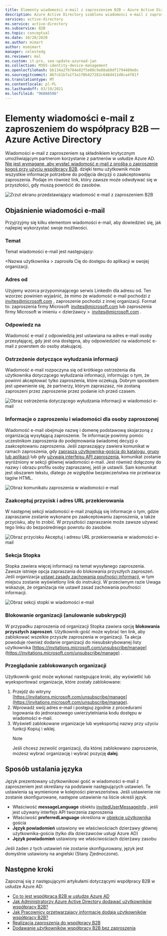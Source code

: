 ```yaml
---
title: Elementy wiadomości e-mail z zaproszeniem B2B — Azure Active Directory | Microsoft Docs
description: Azure Active Directory szablonu wiadomości e-mail z zaproszeniem do współpracy B2B
services: active-directory
ms.service: active-directory
ms.subservice: B2B
ms.topic: conceptual
ms.date: 10/20/2020
ms.author: mimart
author: msmimart
manager: celestedg
ms.reviewer: mal
ms.custom: it-pro, seo-update-azuread-jan
ms.collection: M365-identity-device-management
ms.openlocfilehash: bb134a2fb784e02f5e00c9e88ab0df1794489e0c
ms.sourcegitcommit: 867cb1b7a1f3a1f0b427282c648d411d0ca4f81f
ms.translationtype: MT
ms.contentlocale: pl-PL
ms.lasthandoff: 03/19/2021
ms.locfileid: "96860596"
---
```

# <a name="the-elements-of-the-b2b-collaboration-invitation-email---azure-active-directory"></a>Elementy wiadomości e-mail z zaproszeniem do współpracy B2B — Azure Active Directory

Wiadomości e-mail z zaproszeniem są składnikiem krytycznym umożliwiającym partnerom korzystanie z partnerów w usłudze Azure AD. [Nie jest wymagane, aby wysłać wiadomość e-mail z prośbą o zaproszenie kogoś przy użyciu współpracy B2B](add-user-without-invite.md). dzięki temu użytkownik może wszystkie informacje potrzebne do podjęcia decyzji o zaakceptowaniu zaproszenia. Podaje im również link, który zawsze może odwoływać się w przyszłości, gdy muszą powrócić do zasobów.

![Zrzut ekranu przedstawiający wiadomość e-mail z zaproszeniem B2B](media/invitation-email-elements/invitation-email.png)

## <a name="explaining-the-email"></a>Objaśnienie wiadomości e-mail

Przyjrzyjmy się kilku elementom wiadomości e-mail, aby dowiedzieć się, jak najlepiej wykorzystać swoje możliwości.

### <a name="subject"></a>Temat

Temat wiadomości e-mail jest następujący:

&lt;Nazwa użytkownika &gt; zaprosiła Cię do dostępu do aplikacji w swojej organizacji.

### <a name="from-address"></a>Adres od

Użyjemy wzorca przypominającego serwis LinkedIn dla adresu od. Ten wzorzec powinien wyjaśnić, że mimo że wiadomość e-mail pochodzi z invites@microsoft.com , zaproszenie pochodzi z innej organizacji. Format to: zaproszenia firmy Microsoft  <invites@microsoft.com> lub zaproszenia firmy Microsoft w imieniu &lt; dzierżawcy &gt;  <invites@microsoft.com> . 

### <a name="reply-to"></a>Odpowiedz na

Wiadomość e-mail z odpowiedzią jest ustawiana na adres e-mail osoby przesyłającej, gdy jest ona dostępna, aby odpowiedzieć na wiadomość e-mail z powrotem do osoby atakującej.

### <a name="phishing-warning"></a>Ostrzeżenie dotyczące wyłudzania informacji

Wiadomość e-mail rozpoczyna się od krótkiego ostrzeżenia dla użytkownika dotyczącego wyłudzania informacji, informując o tym, że powinni akceptować tylko zaproszenia, które oczekują. Dobrym sposobem jest upewnienie się, że partnerzy, którym zapraszasz, nie zostaną zaproszeni przez zaproszenie przez podanie ich przed czasem.

![Obraz ostrzeżenia dotyczącego wyłudzania informacji w wiadomości e-mail](media/invitation-email-elements/phishing-warning.png)

### <a name="inviters-information-and-invitation-message"></a>Informacje o zaproszeniu i wiadomości dla osoby zaproszonej

Wiadomość e-mail obejmuje nazwę i domenę podstawową skojarzoną z organizacją wysyłającą zaproszenie. Te informacje powinny pomóc uczestnikom zaproszenia do podejmowania świadomej decyzji o zaakceptowaniu zaproszenia. Jeśli zapraszający zawiera komunikat w ramach zaproszenia, gdy [zaprasza użytkownika-gościa do katalogu, grupy lub aplikacji](add-users-administrator.md) lub gdy [używają interfejsu API zaproszenia](customize-invitation-api.md), komunikat zostanie wyróżniony w sekcji głównej wiadomości e-mail. Jest również dołączony do nazwy i obrazu profilu osoby zapraszanej, jeśli je ustawili. Sam komunikat jest obszarem tekstu, dlatego ze względów bezpieczeństwa nie przetwarza tagów HTML.

![Obraz komunikatu zaproszenia w wiadomości e-mail](media/invitation-email-elements/invitation-message-inviters-info.png)

### <a name="accept-button-and-redirect-url"></a>Zaakceptuj przycisk i adres URL przekierowania

W następnej sekcji wiadomości e-mail znajdują się informacje o tym, gdzie zapraszanie zostanie wykonane po zaakceptowaniu zaproszenia, a także przycisku, aby to zrobić.  W przyszłości zapraszanie może zawsze używać tego linku do bezpośredniego powrotu do zasobów.

![Obraz przycisku Akceptuj i adresu URL przekierowania w wiadomości e-mail](media/invitation-email-elements/accept-button.png)

### <a name="footer-section"></a>Sekcja Stopka

Stopka zawiera więcej informacji na temat wysyłanego zaproszenia. Zawsze istnieje opcja zapraszania do blokowania przyszłych zaproszeń. Jeśli organizacja [ustawi zasady zachowania poufności informacji](../fundamentals/active-directory-properties-area.md), w tym miejscu zostanie wyświetlony link do instrukcji.  W przeciwnym razie Uwaga wskazuje, że organizacja nie ustawił zasad zachowania poufności informacji.

![Obraz sekcji stopki w wiadomości e-mail](media/invitation-email-elements/footer-section.png)

### <a name="blocking-an-organization-unsubscribing"></a>Blokowanie organizacji (anulowanie subskrypcji)

W przypadku zaproszenia od organizacji Stopka zawiera opcję **blokowania przyszłych zaproszeń**. Użytkownik-gość może wybrać ten link, aby zablokować wszelkie przyszłe zaproszenia w organizacji. Ta akcja powoduje również dodanie organizacji do niesubskrybowanej listy użytkownika [https://invitations.microsoft.com/unsubscribe/manage](https://invitations.microsoft.com/unsubscribe/manage) .

### <a name="viewing-organizations-youve-blocked"></a>Przeglądanie zablokowanych organizacji

Użytkownik-gość może wykonać następujące kroki, aby wyświetlić lub wyeksportować organizacje, które zostały zablokowane:

1. Przejdź do witryny [https://invitations.microsoft.com/unsubscribe/manage](https://invitations.microsoft.com/unsubscribe/manage).
2. Wprowadź swój adres e-mail i postępuj zgodnie z procedurami logowania do jednorazowego uwierzytelniania kodu dostępu w wiadomości e-mail.
3. Wyświetl zablokowane organizacje lub wyeksportuj nazwy przy użyciu funkcji Kopiuj i wklej.
   > [!NOTE]
   > Jeśli chcesz zezwolić organizacji, dla której zablokowano zaproszenie, możesz wybrać organizację i wybrać pozycję **dalej**.

## <a name="how-the-language-is-determined"></a>Sposób ustalania języka

Język prezentowany użytkownikowi gość w wiadomości e-mail z zaproszeniem jest określany na podstawie następujących ustawień. Te ustawienia są wymienione w kolejności pierwszeństwa. Jeśli ustawienie nie zostanie skonfigurowane, następne ustawienie na liście określi język.

- Właściwość **messageLanguage** obiektu [invitedUserMessageInfo](/graph/api/resources/invitedusermessageinfo) , jeśli jest używany interfejs API tworzenia zaproszenia
-   Właściwość **preferredLanguage** określona w [obiekcie użytkownika](/graph/api/resources/user) gościa
-   **Język powiadomień** ustawiony we właściwościach dzierżawy głównej użytkownika-gościa (tylko dla dzierżawców usługi Azure AD)
-   **Język powiadomień** ustawiony we właściwościach dzierżawy zasobu

Jeśli żaden z tych ustawień nie zostanie skonfigurowany, język jest domyślnie ustawiony na angielski (Stany Zjednoczone).

## <a name="next-steps"></a>Następne kroki

Zapoznaj się z następującymi artykułami dotyczącymi współpracy B2B w usłudze Azure AD:

- [Co to jest współpraca B2B w usłudze Azure AD](what-is-b2b.md)
- [Jak Administratorzy Azure Active Directory dodawać użytkowników współpracy B2B?](add-users-administrator.md)
- [Jak Pracownicy przetwarzający informacje dodają użytkowników współpracy B2B?](add-users-information-worker.md)
- [Realizacja zaproszenia do współpracy B2B](redemption-experience.md)
- [Dodawanie użytkowników współpracy B2B bez zaproszenia](add-user-without-invite.md)

